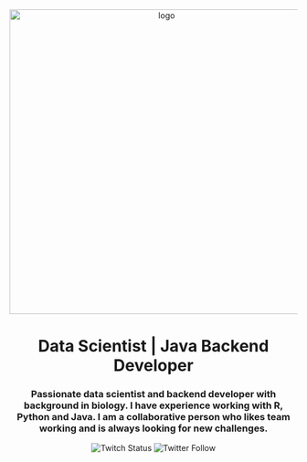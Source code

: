 <div id="header" align="center">
  <img width="534" alt="logo" src="https://user-images.githubusercontent.com/67501790/222429903-609267f5-7702-4ea3-b5f6-9d1984fcc866.png">
  
  <h1>
  Data Scientist | Java Backend Developer
  </h1>
  
  <h3>
Passionate data scientist and backend developer with background in biology. I have experience working with R, Python and Java. I am a collaborative person who likes team working and is always looking for new challenges.
  </h3>
  
</div>

<div id="badges" align="center">

  <img alt="Twitch Status" src="https://img.shields.io/twitch/status/alvarordev?logo=twitch&style=for-the-badge">
  <img alt="Twitter Follow" src="https://img.shields.io/twitter/follow/_Alvaroo_R?label=FOLLOW&logo=twitter&style=for-the-badge">
  
</div>



<!--
**Alvaro-R/Alvaro-R** is a ✨ _special_ ✨ repository because its `README.md` (this file) appears on your GitHub profile.

Here are some ideas to get you started:

- 🔭 I’m currently working on ...
- 🌱 I’m currently learning ...
- 👯 I’m looking to collaborate on ...
- 🤔 I’m looking for help with ...
- 💬 Ask me about ...
- 📫 How to reach me: ...
- 😄 Pronouns: ...
- ⚡ Fun fact: ...
-->
